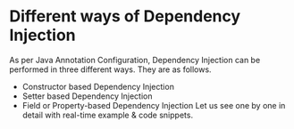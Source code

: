 # Different ways of Dependency Injection
As per Java Annotation Configuration, Dependency Injection can be performed in three different ways. They are as follows.

- Constructor based Dependency Injection
- Setter based Dependency Injection
- Field or Property-based Dependency Injection
Let us see one by one in detail with real-time example & code snippets.
